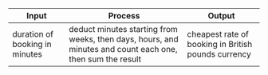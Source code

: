 
| Input                         | Process       | Output        |
| ---------------------------- | ----------------- | ----------------- |
| duration of booking in minutes   |  deduct minutes starting from weeks, then days, hours, and minutes and count each one, then sum the result  | cheapest rate of booking in British pounds currency |

